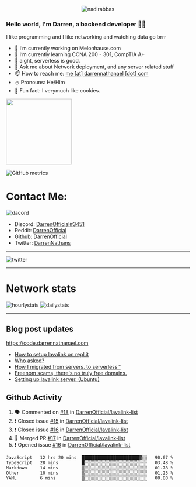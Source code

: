 <p align="center"> <img src="https://komarev.com/ghpvc/?username=DarrenOfficial&label=Profile%20views&color=0e75b6&style=flat" alt="nadirabbas" /> </p>

### Hello world, I'm Darren, a backend developer 👨‍💻
I like programming and I like networking and watching data go brrr



- 🔭 I’m currently working on Melonhause.com 
- 🌴 I’m currently learning CCNA 200 - 301, CompTIA A+ 
- 🚀 aight, serverless is good.
- 💬 Ask me about Network deployment, and any server related stuff 
- 📫 How to reach me: [me [at] darrennathanael [dot] com](mailto:me@darrennathanael.com) 
- ⛄️ Pronouns: He/Him 
- 🍪 Fun fact: I verymuch like cookies. 



<img float="center" height="180em" src="https://github-readme-stats.vercel.app/api?hide_border=true&username=DarrenOfficial&show_icons=true&count_private=true&bg_color=00000000&title_color=7F7F7F&icon_color=7F7F7F&text_color=7F7F7F" />


![GitHub metrics](https://metrics.lecoq.io/DarrenOfficial)  


# Contact Me:

![dacord](https://discord.c99.nl/widget/theme-4/508296903960821771.png)

- Discord: [DarrenOfficial#3451](https://discord.com/users/508296903960821771)
- Reddit: [DarrenOfficial](https://reddit.com/u/DarrenOfficiallol)
- Github: [DarrenOfficial](https://github.com/DarrenOfficial)
- Twitter: [DarrenNathans](https://twitter.com/DarrenNathans)


---

<img alt="twitter" src="https://github-readme-twitter.gazf.vercel.app/api?id=DarrenNathans&layout=wide" />


---


# Network stats


<img src="https://files.darrennathanael.com/stats/network-log-hourly.png" alt="hourlystats" class="center">


<img src="https://files.darrennathanael.com/stats/network-log-day.png" alt="dailystats" class="center">

---
## Blog post updates
https://code.darrennathanael.com
<!-- BLOG-POST-LIST:START -->
- [How to setup lavalink on repl.it](https://code.darrennathanael.com/how-to-setup-lavalink-on-replit)
- [Who asked?](https://code.darrennathanael.com/who-asked)
- [How I migrated from servers, to serverless™](https://code.darrennathanael.com/how-i-migrated-from-servers-to-serverlesstm)
- [Freenom scams, there&#39;s no truly free domains.](https://code.darrennathanael.com/freenom-scams-theres-no-truly-free-domains)
- [Setting up lavalink server. &lpar;Ubuntu&rpar;](https://code.darrennathanael.com/setting-up-lavalink-server-ubuntu)
<!-- BLOG-POST-LIST:END -->


## Github Activity
<!--START_SECTION:activity-->
1. 🗣 Commented on [#18](https://github.com/DarrenOfficial/lavalink-list/issues/18) in [DarrenOfficial/lavalink-list](https://github.com/DarrenOfficial/lavalink-list)
2. ❗️ Closed issue [#15](https://github.com/DarrenOfficial/lavalink-list/issues/15) in [DarrenOfficial/lavalink-list](https://github.com/DarrenOfficial/lavalink-list)
3. ❗️ Closed issue [#16](https://github.com/DarrenOfficial/lavalink-list/issues/16) in [DarrenOfficial/lavalink-list](https://github.com/DarrenOfficial/lavalink-list)
4. 🎉 Merged PR [#17](https://github.com/DarrenOfficial/lavalink-list/pull/17) in [DarrenOfficial/lavalink-list](https://github.com/DarrenOfficial/lavalink-list)
5. ❗️ Opened issue [#16](https://github.com/DarrenOfficial/lavalink-list/issues/16) in [DarrenOfficial/lavalink-list](https://github.com/DarrenOfficial/lavalink-list)
<!--END_SECTION:activity-->


<!--START_SECTION:waka-->
```text
JavaScript   12 hrs 20 mins  ██████████████████████▓░░   90.67 % 
TypeScript   28 mins         █░░░░░░░░░░░░░░░░░░░░░░░░   03.48 % 
Markdown     14 mins         ▒░░░░░░░░░░░░░░░░░░░░░░░░   01.78 % 
Other        10 mins         ▒░░░░░░░░░░░░░░░░░░░░░░░░   01.25 % 
YAML         6 mins          ▒░░░░░░░░░░░░░░░░░░░░░░░░   00.80 % 
```
<!--END_SECTION:waka-->
